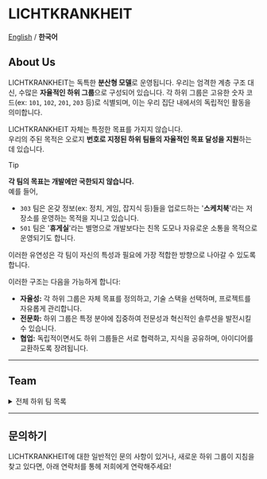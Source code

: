 # LICHTKRANKHEIT

[English](README.en.md) / **한국어**

## About Us
LICHTKRANKHEIT는 독특한 **분산형 모델**로 운영됩니다. 우리는 엄격한 계층 구조 대신, 수많은 **자율적인 하위 그룹**으로 구성되어 있습니다. 각 하위 그룹은 고유한 숫자 코드(ex: `101`, `102`, `201`, `203` 등)로 식별되며, 이는 우리 집단 내에서의 독립적인 활동을 의미합니다.

LICHTKRANKHEIT 자체는 특정한 목표를 가지지 않습니다.\
우리의 주된 목적은 오로지 **번호로 지정된 하위 팀들의 자율적인 목표 달성을 지원**하는 데 있습니다. 

> [!TIP]
> **각 팀의 목표는 개발에만 국한되지 않습니다.**\
> 예를 들어,
>  - `303` 팀은 온갖 정보(ex: 정치, 게임, 잡지식 등)들을 업로드하는 '**스케치북**'라는 저장소를 운영하는 목적을 지니고 있습니다.
>  - `501` 팀은 '**휴게실**'라는 별명으로 개발보다는 친목 도모나 자유로운 소통을 목적으로 운영되기도 합니다.
> 
> 이러한 유연성은 각 팀이 자신의 특성과 필요에 가장 적합한 방향으로 나아갈 수 있도록 합니다.

이러한 구조는 다음을 가능하게 합니다:

* **자율성:** 각 하위 그룹은 자체 목표를 정의하고, 기술 스택을 선택하며, 프로젝트를 자유롭게 관리합니다.
* **전문화:** 하위 그룹은 특정 분야에 집중하여 전문성과 혁신적인 솔루션을 발전시킬 수 있습니다.
* **협업:** 독립적이면서도 하위 그룹들은 서로 협력하고, 지식을 공유하며, 아이디어를 교환하도록 장려됩니다.
---

## Team

<details>
<summary>
  전체 하위 팀 목록
</summary>
  
  | 팀 번호 | 인원 | 인원 수 | 주요 활동 분야 |
  | --- | --- | --- | --- |
  | 101 | LIHUA628, YeongGyu | 2 | 카카오톡 봇 |
  | 102 | LIHUA628, YeongGyu,  DarkSnowFlower, Noa-GUS, ~~Sample~~ | 5 | 카카오톡 봇 | 
  | 105 | YeongGyu, Noa-GUS, ~~Sample~~, ~~Violent~~ | 4 | 카카오톡 봇 |
  | 201 | LIHUA628, Sicxor, ~~Sample~~, ~~Violent~~, ~~jroLia~~ | 5 | 웹사이트 |
  | 202 | YouJJeb, Noa-GUS, jroLia, Sample | 4 | 카카오톡 봇 |
  | 204 | YeongGyu, Skyyype, ~~userE~~ | 3 | 카카오톡 봇 |
  | 205 | DarkSnowFlower, 2oic, LIHUA628, YeongGyu | 4 | 웹사이트 (extension) |
  | 302 | YouJJeb, 2oic | 2 | 앱 |
  | 303 | LIHUA628, YeongGyu, DarkSnowFlower, Sicxor, YouJJeb, Skyyype, Noa-GUS,  2oic, ~~Violent~~, ~~userE~~ | 10 | 친목 |
  | 402 | LIHUA628, Skyyype | 2 | 카카오톡 |
  | 404 | LIHUA628, Skyyype, YeongGyu, Sicxor | 4 | 앱 |
  | 405 | DarkSnowFlower, Sicxor | 2 | 마인크래프트 개발 |
  | 501 | LIHUA628, YeongGyu, DarkSnowFlower, Sicxor, YouJJeb, Skyyype, Noa-GUS,  2oic | 8 | 친목 |
  | 503 | 2oic, YouJJeb, Sicxor | 3 | 마인크래프트 개발 |
  | 504 | Skyyype, 2oic, YouJJeb, LIHUA628 | 4 | 웹사이트 (extension)
  | 507 | LIHUA628, Sicxor, YouJJeb, YeongGyu | 4 | 카카오톡 봇 |
  | 601 | **모집 중** | undefined | undefined |

</details>

---

## 문의하기

LICHTKRANKHEIT에 대한 일반적인 문의 사항이 있거나, 새로운 하위 그룹이 지침을 찾고 있다면, 아래 연락처를 통헤 저희에게 연락해주세요!
